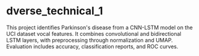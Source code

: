 # dverse_technical_1
This project identifies Parkinson's disease from a CNN-LSTM model on the UCI dataset vocal features. It combines convolutional and bidirectional LSTM layers, with preprocessing through normalization and UMAP. Evaluation includes accuracy, classification reports, and ROC curves.
